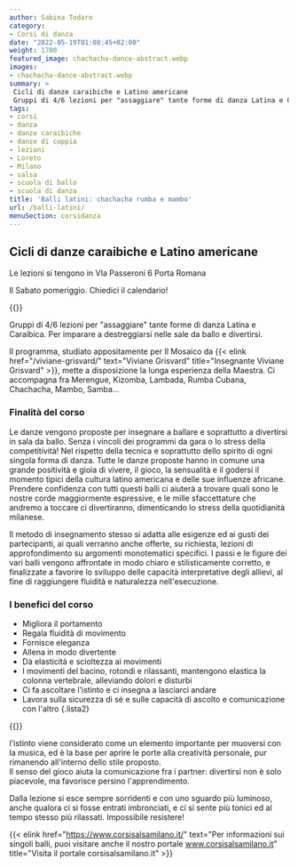 ```yaml
---
author: Sabina Todaro
category:
- Corsi di danza
date: "2022-05-19T01:08:45+02:00"
weight: 1700
featured_image: chachacha-dance-abstract.webp
images: 
- chachacha-dance-abstract.webp
summary: >
 Cicli di danze caraibiche e Latino americane
 Gruppi di 4/6 lezioni per "assaggiare" tante forme di danza Latina e Caraibica. Per imparare a destreggiarsi nelle sale da ballo e divertirsi.
tags:
- corsi
- danza
- danze caraibiche
- danze di coppia
- lezioni
- Loreto
- Milano
- salsa
- scuola di ballo
- scuola di danza
title: 'Balli latini: chachacha rumba e mambo'
url: /balli-latini/
menuSection: corsidanza
---
```

## Cicli di danze caraibiche e Latino americane

Le lezioni si tengono in VIa Passeroni 6 Porta Romana

Il Sabato pomeriggio. Chiedici il calendario!

<div class="mw6 fr">
{{<figureh src="salsa-e-bachata-al-mosaico-danza.webp"
alt="Salsa e Bachata al Mosaico Danza"
caption="Salsa e Bachata al Mosaico Danza" >}}
</div>


Gruppi di 4/6 lezioni per "assaggiare" tante forme di danza Latina e Caraibica. Per imparare a destreggiarsi nelle sale da ballo e divertirsi.

Il programma, studiato appositamente per Il Mosaico da {{< elink href="/viviane-grisvard/"  text="Viviane Grisvard" title="Insegnante Viviane Grisvard" >}}, mette a disposizione la lunga esperienza della Maestra. Ci accompagna fra Merengue, Kizomba, Lambada, Rumba Cubana, Chachacha, Mambo, Samba...

### Finalità del corso

Le danze vengono proposte per insegnare a ballare e soprattutto a divertirsi in sala da ballo. Senza i vincoli dei programmi da gara o lo stress della competitività! Nel rispetto della tecnica e soprattutto dello spirito di ogni singola forma di danza.
Tutte le danze proposte hanno in comune una grande positività e gioia di vivere, il gioco, la sensualità e il godersi il momento tipici della cultura latino americana e delle sue influenze africane. Prendere confidenza con tutti questi balli ci aiuterà a trovare quali sono le nostre corde maggiormente espressive, e le mille sfaccettature che andremo a toccare ci divertiranno, dimenticando lo stress della quotidianità milanese.

Il metodo di insegnamento stesso si adatta alle esigenze ed ai gusti dei partecipanti, ai quali verranno anche offerte, su richiesta, lezioni di approfondimento su argomenti monotematici specifici. I passi e le figure dei vari balli vengono affrontate in modo chiaro e stilisticamente corretto, e finalizzate a favorire lo sviluppo delle capacità interpretative degli allievi, al fine di raggiungere fluidità e naturalezza nell'esecuzione.

### I benefici del corso

* Migliora il portamento
* Regala fluidità di movimento
* Fornisce eleganza
* Allena in modo divertente
* Dà elasticità e scioltezza ai movimenti
* I movimenti del bacino, rotondi e rilassanti, mantengono elastica la colonna vertebrale, alleviando dolori e disturbi
* Ci fa ascoltare l'istinto e ci insegna a lasciarci andare
* Lavora sulla sicurezza di sé e sulle capacità di ascolto e comunicazione con l'altro
{.lista2}

<div class="w5 fl pv1">
{{<figureh src="corsi-al-mosaico-danza1.webp"
alt="Corsi di balli latini al Mosaico Danza"
caption="Corsi di balli latini al Mosaico Danza"
class="ma0" >}}
</div>

l'istinto viene considerato come un elemento importante per muoversi con la musica, ed è la base per aprire le porte alla creatività personale, pur rimanendo all'interno dello stile proposto.\
Il senso del gioco aiuta la comunicazione fra i partner: divertirsi non è solo piacevole, ma favorisce persino l'apprendimento.

Dalla lezione si esce sempre sorridenti e con uno sguardo più luminoso, anche qualora ci si fosse entrati imbronciati, e ci si sente più tonici ed al tempo stesso più rilassati. Impossibile resistere!

{{< elink href="https://www.corsisalsamilano.it/" text="Per informazioni sui singoli balli, puoi visitare anche il nostro portale www.corsisalsamilano.it" title="Visita il portale corsisalsamilano.it" >}}
